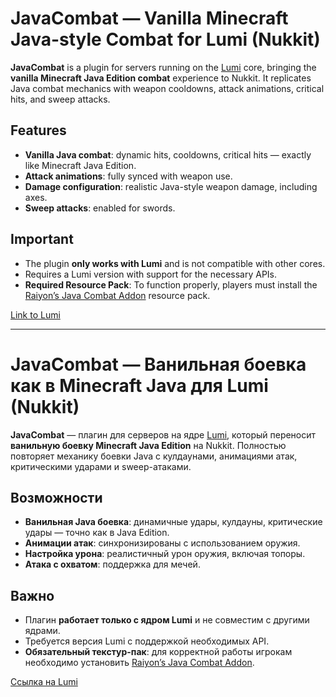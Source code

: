 # JavaCombat — Vanilla Minecraft Java-style Combat for Lumi (Nukkit)

**JavaCombat** is a plugin for servers running on the [Lumi](https://github.com/KoshakMineDEV/Lumi) core, bringing the **vanilla Minecraft Java Edition combat** experience to Nukkit. It replicates Java combat mechanics with weapon cooldowns, attack animations, critical hits, and sweep attacks.

## Features

- **Vanilla Java combat**: dynamic hits, cooldowns, critical hits — exactly like Minecraft Java Edition.
- **Attack animations**: fully synced with weapon use.
- **Damage configuration**: realistic Java-style weapon damage, including axes.
- **Sweep attacks**: enabled for swords.

## Important

- The plugin **only works with Lumi** and is not compatible with other cores.
- Requires a Lumi version with support for the necessary APIs.
- **Required Resource Pack**: To function properly, players must install the [Raiyon’s Java Combat Addon](https://www.curseforge.com/minecraft-bedrock/addons/raiyons-java-combat-addon) resource pack.

[Link to Lumi](https://github.com/KoshakMineDEV/Lumi)

---

# JavaCombat — Ванильная боевка как в Minecraft Java для Lumi (Nukkit)

**JavaCombat** — плагин для серверов на ядре [Lumi](https://github.com/KoshakMineDEV/Lumi), который переносит **ванильную боевку Minecraft Java Edition** на Nukkit. Полностью повторяет механику боевки Java с кулдаунами, анимациями атак, критическими ударами и sweep-атаками.

## Возможности

- **Ванильная Java боевка**: динамичные удары, кулдауны, критические удары — точно как в Java Edition.
- **Анимации атак**: синхронизированы с использованием оружия.
- **Настройка урона**: реалистичный урон оружия, включая топоры.
- **Атака с охватом**: поддержка для мечей.

## Важно

- Плагин **работает только с ядром Lumi** и не совместим с другими ядрами.
- Требуется версия Lumi с поддержкой необходимых API.
- **Обязательный текстур-пак**: для корректной работы игрокам необходимо установить [Raiyon’s Java Combat Addon](https://www.curseforge.com/minecraft-bedrock/addons/raiyons-java-combat-addon).

[Ссылка на Lumi](https://github.com/KoshakMineDEV/Lumi)
